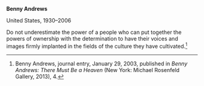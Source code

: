 **Benny Andrews**

United States, 1930–2006

Do not underestimate the power of a people who can put together the powers of ownership with the determination to have their voices and images firmly implanted in the fields of the culture they have cultivated.[^1]

[^1]: Benny Andrews, journal entry, January 29, 2003, published in *Benny Andrews: There Must Be a Heaven* (New York: Michael Rosenfeld Gallery, 2013), 4.

